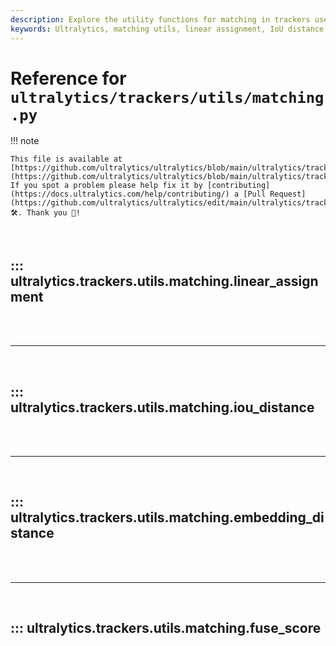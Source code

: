 ```yaml
---
description: Explore the utility functions for matching in trackers used by Ultralytics, including linear assignment, IoU distance, embedding distance, and more.
keywords: Ultralytics, matching utils, linear assignment, IoU distance, embedding distance, fuse score, tracking, Python, documentation
---
```


# Reference for `ultralytics/trackers/utils/matching.py`

!!! note

    This file is available at [https://github.com/ultralytics/ultralytics/blob/main/ultralytics/trackers/utils/matching.py](https://github.com/ultralytics/ultralytics/blob/main/ultralytics/trackers/utils/matching.py). If you spot a problem please help fix it by [contributing](https://docs.ultralytics.com/help/contributing/) a [Pull Request](https://github.com/ultralytics/ultralytics/edit/main/ultralytics/trackers/utils/matching.py) 🛠️. Thank you 🙏!

<br>

## ::: ultralytics.trackers.utils.matching.linear_assignment

<br><br><hr><br>

## ::: ultralytics.trackers.utils.matching.iou_distance

<br><br><hr><br>

## ::: ultralytics.trackers.utils.matching.embedding_distance

<br><br><hr><br>

## ::: ultralytics.trackers.utils.matching.fuse_score

<br><br>
